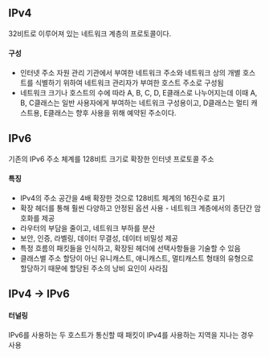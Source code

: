 ## IPv4
32비트로 이루어져 있는 네트워크 계층의 프로토콜이다.
#### 구성
- 인터넷 주소 자원 관리 기관에서 부여한 네트워크 주소와 네트워크 상의 개별 호스트를 식별하기 위하여 네트워크 관리자가 부여한 호스트 주소로 구성됨
- 네트워크 크기나 호스트의 수에 따라 A, B, C, D, E클래스로 나누어지는데 이때 A, B, C클래스는 일반 사용자에게 부여하는 네트워크 구성용이고, D클래스는 멀티 캐스트용, E클래스는 향후 사용을 위해 예약된 주소이다.

## IPv6
기존의 IPv6 주소 체계를 128비트 크기로 확장한 인터넷 프로토콜 주소
#### 특징
- IPv4의 주소 공간을 4배 확장한 것으로 128비트 체계의 16진수로 표기
- 확장 헤더를 통해 훨씬 다양하고 안정된 옵션 사용 - 네트워크 계층에서의 종단간 암호화를 제공
- 라우터의 부담을 줄이고, 네트워크 부하를 분산
- 보안, 인증, 라벨링, 데이터 무결성, 데이터 비밀성 제공
- 특정 흐름의 패킷들을 인식하고, 확장된 헤더에 선택사항들을 기술할 수 있음
- 클래스별 주소 할당이 아닌 유니캐스트, 애니캐스트, 멀티캐스트 형태의 유형으로 할당하기 때문에 할당된 주소의 낭비 요인이 사라짐

## IPv4 -> IPv6
#### 터널링
IPv6를 사용하는 두 호스트가 통신할 때 패킷이 IPv4를 사용하는 지역을 지나는 경우 사용
